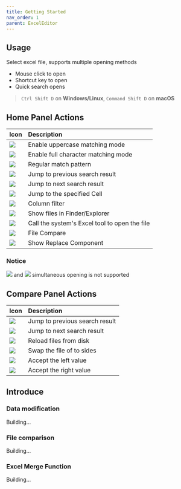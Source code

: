```yaml
---
title: Getting Started
nav_order: 1
parent: ExcelEditor
---
```


## Usage

Select excel file, supports multiple opening methods

+ Mouse click to open
+ Shortcut key to open
+ Quick search opens

> `Ctrl Shift D` on **Windows/Linux**, `Command Shift D` on **macOS**

## Home Panel Actions

| Icon        | Description                                   |
|:-------------|:----------------------------------------------|
| ![](https://intellij-icons.jetbrains.design/icons/AllIcons/actions/matchCaseSelected.svg)            | Enable uppercase matching mode                |
| ![](https://intellij-icons.jetbrains.design/icons/AllIcons/actions/wordsSelected.svg) | Enable full character matching mode           |
| ![](https://intellij-icons.jetbrains.design/icons/AllIcons/actions/regexSelected.svg)           | Regular match pattern                         |
| ![](https://intellij-icons.jetbrains.design/icons/AllIcons/actions/previousOccurence.svg)           | Jump to previous search result                |
| ![](https://intellij-icons.jetbrains.design/icons/AllIcons/actions/nextOccurence.svg)           | Jump to next search result                    |
| ![](https://intellij-icons.jetbrains.design/icons/AllIcons/graph/snapToGrid.svg)           | Jump to the specified Cell                    |
| ![](https://intellij-icons.jetbrains.design/icons/AllIcons/general/filter.svg)           | Column filter                                 |
| ![](https://intellij-icons.jetbrains.design/icons/AllIcons/actions/menu-open.svg)           | Show files in Finder/Explorer                 |
| ![](icons/excel.svg)           | Call the system's Excel tool to open the file |
| ![](https://intellij-icons.jetbrains.design/icons/DevkitIcons/icons/gutter/diff.svg)           | File Compare                                  |
| ![](https://intellij-icons.jetbrains.design/icons/AllIcons/actions/replace.svg)           | Show Replace Component                        |

### Notice
![](https://intellij-icons.jetbrains.design/icons/AllIcons/actions/wordsSelected.svg) and ![](https://intellij-icons.jetbrains.design/icons/AllIcons/actions/regexSelected.svg) simultaneous opening is not supported

## Compare Panel Actions

| Icon                                                                                      | Description                    |
|:------------------------------------------------------------------------------------------|:-------------------------------|
| ![](https://intellij-icons.jetbrains.design/icons/AllIcons/actions/previousOccurence.svg) | Jump to previous search result |
| ![](https://intellij-icons.jetbrains.design/icons/AllIcons/actions/nextOccurence.svg)     | Jump to next search result     |
| ![](https://intellij-icons.jetbrains.design/icons/AllIcons/actions/refresh.svg)           | Reload files from disk         |
| ![](https://intellij-icons.jetbrains.design/icons/AllIcons/actions/swapPanels.svg)        | Swap the file of to sides      |
| ![](https://intellij-icons.jetbrains.design/icons/AllIcons/vcs/arrow_right.svg)           | Accept the left value          |
| ![](https://intellij-icons.jetbrains.design/icons/AllIcons/vcs/arrow_left.svg)            | Accept the right value         |

## Introduce

### Data modification
Building...
### File comparison
Building...
### Excel Merge Function
Building...